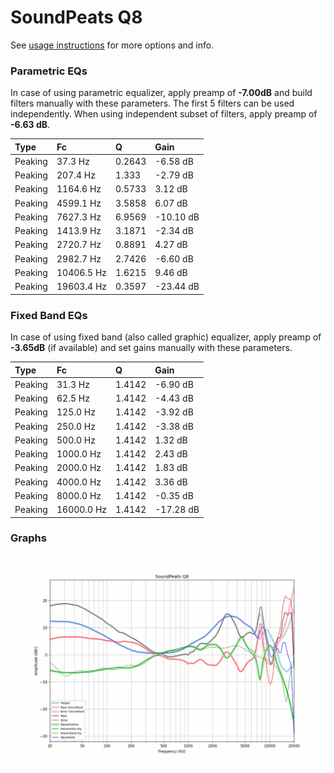 # SoundPeats Q8
See [usage instructions](https://github.com/jaakkopasanen/AutoEq#usage) for more options and info.

### Parametric EQs
In case of using parametric equalizer, apply preamp of **-7.00dB** and build filters manually
with these parameters. The first 5 filters can be used independently.
When using independent subset of filters, apply preamp of **-6.63 dB**.

| Type    | Fc         |      Q | Gain      |
|:--------|:-----------|:-------|:----------|
| Peaking | 37.3 Hz    | 0.2643 | -6.58 dB  |
| Peaking | 207.4 Hz   | 1.333  | -2.79 dB  |
| Peaking | 1164.6 Hz  | 0.5733 | 3.12 dB   |
| Peaking | 4599.1 Hz  | 3.5858 | 6.07 dB   |
| Peaking | 7627.3 Hz  | 6.9569 | -10.10 dB |
| Peaking | 1413.9 Hz  | 3.1871 | -2.34 dB  |
| Peaking | 2720.7 Hz  | 0.8891 | 4.27 dB   |
| Peaking | 2982.7 Hz  | 2.7426 | -6.60 dB  |
| Peaking | 10406.5 Hz | 1.6215 | 9.46 dB   |
| Peaking | 19603.4 Hz | 0.3597 | -23.44 dB |

### Fixed Band EQs
In case of using fixed band (also called graphic) equalizer, apply preamp of **-3.65dB**
(if available) and set gains manually with these parameters.

| Type    | Fc         |      Q | Gain      |
|:--------|:-----------|:-------|:----------|
| Peaking | 31.3 Hz    | 1.4142 | -6.90 dB  |
| Peaking | 62.5 Hz    | 1.4142 | -4.43 dB  |
| Peaking | 125.0 Hz   | 1.4142 | -3.92 dB  |
| Peaking | 250.0 Hz   | 1.4142 | -3.38 dB  |
| Peaking | 500.0 Hz   | 1.4142 | 1.32 dB   |
| Peaking | 1000.0 Hz  | 1.4142 | 2.43 dB   |
| Peaking | 2000.0 Hz  | 1.4142 | 1.83 dB   |
| Peaking | 4000.0 Hz  | 1.4142 | 3.36 dB   |
| Peaking | 8000.0 Hz  | 1.4142 | -0.35 dB  |
| Peaking | 16000.0 Hz | 1.4142 | -17.28 dB |

### Graphs
![](./SoundPeats%20Q8.png)